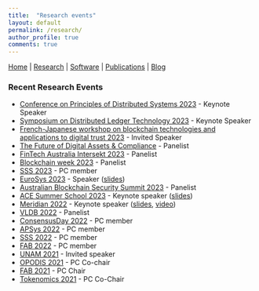 ```yaml
---
title:  "Research events"
layout: default
permalink: /research/
author_profile: true
comments: true
---
```


[Home](../index) | [Research](../research) | [Software](../software) | [Publications](../publications) | [Blog](blog)

### Recent Research Events

- [Conference on Principles of Distributed Systems 2023](https://xdefago.github.io/opodis23/) - Keynote Speaker
- [Symposium on Distributed Ledger Technology 2023](https://symposium-dlt.org/) - Keynote Speaker
- [French-Japanese workshop on blockchain technologies and applications to digital trust 2023](https://dal.sfc.keio.ac.jp/en/events/2023_10_23-fr-jp-ws/) - Invited Speaker
- [The Future of Digital Assets & Compliance](https://dfcrc.com.au/) - Panelist
- [FinTech Australia Intersekt 2023](https://www.intersektfestival.com/) - Panelist
- [Blockchain week 2023](https://blockchainweek.com.au/) - Panelist
- [SSS 2023](https://www.stabilizationsafetysecurity2023.com/) - PC member
- [EuroSys 2023](https://2023.eurosys.org/) - Speaker ([slides](../slides/EuroSys2023.pdf))
- [Australian Blockchain Security Summit 2023](https://blockchainaustralia.org/australian-blockchain-security-summit/) - Panelist
- [ACE Summer School 2023](https://acesummerschool.github.io/) - Keynote speaker ([slides](../slides/TPS-2023.pdf))
- [Meridian 2022](https://meridian.stellar.org/speakers) - Keynote speaker ([slides](../slides/gramoli-meridian22-final.pdf), [video](https://youtu.be/E4Ie7gb41PY))
- [VLDB 2022](https://vldb.org/2022/?program-schedule-panel) - Panelist
- [ConsensusDay 2022](https://research.protocol.ai/sites/consensusday22/) - PC member
- [APSys 2022](https://ap-sys.org/) - PC member
- [SSS 2022](https://sss2022.limos.fr/) - PC member
- [FAB 2022](https://scfab.github.io/2022/) - PC member
- [UNAM 2021](https://youtu.be/wB5T2G6wZ5g) - Invited speaker
- [OPODIS 2021](https://opodis2021.unistra.fr/) - PC Co-chair
- [FAB 2021](https://scfab.github.io/2021/) - PC Chair
- [Tokenomics 2021](https://sites.google.com/nyu.edu/tokenomics2021) - PC Co-Chair
